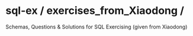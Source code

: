 # sql-ex / exercises_from_Xiaodong / 
Schemas, Questions &amp; Solutions for SQL Exercising  (given from Xiaodong)


